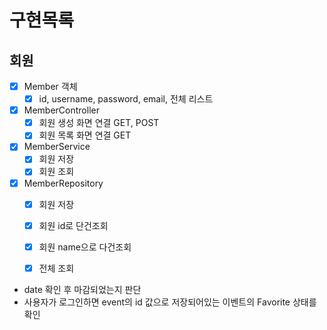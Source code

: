 # 구현목록

## 회원

- [x] Member 객체
    - [x] id, username, password, email, 전체 리스트
- [x] MemberController
    - [x] 회원 생성 화면 연결 GET, POST
    - [x] 회원 목록 화면 연결 GET
- [x] MemberService
    - [x] 회원 저장
    - [x] 회원 조회
- [x] MemberRepository
    - [x] 회원 저장
    - [x] 회원 id로 단건조회
    - [x] 회원 name으로 다건조회
    - [x] 전체 조회


- date 확인 후 마감되었는지 판단
- 사용자가 로그인하면 event의 id 값으로 저장되어있는 이벤트의 Favorite 상태를 확인